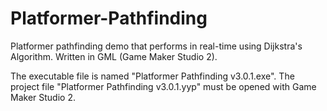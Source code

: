 # Platformer-Pathfinding
Platformer pathfinding demo that performs in real-time using Dijkstra's Algorithm. Written in GML (Game Maker Studio 2).

The executable file is named "Platformer Pathfinding v3.0.1.exe".
The project file "Platformer Pathfinding v3.0.1.yyp" must be opened with Game Maker Studio 2.
